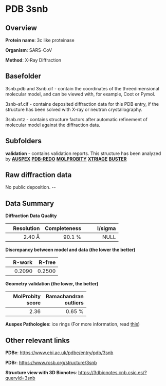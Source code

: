 # PDB 3snb

## Overview

**Protein name**: 3c like proteinase

**Organism**: SARS-CoV

**Method**: X-Ray Diffraction

## Basefolder

3snb.pdb and 3snb.cif - contain the coordinates of the threedimensional molecular model, and can be viewed with, for example, Coot or Pymol.

3snb-sf.cif - contains deposited diffraction data for this PDB entry, if the structure has been solved with X-ray or neutron crystallography.

3snb.mtz - contains structure factors after automatic refinement of molecular model against the diffraction data.

## Subfolders





**validation** - contains validation reports. This structure has been analyzed by [**AUSPEX**](https://github.com/thorn-lab/coronavirus_structural_task_force/tree/master/pdb/3c_like_proteinase/SARS-CoV/3snb/validation/auspex) [**PDB-REDO**](https://github.com/thorn-lab/coronavirus_structural_task_force/tree/master/pdb/3c_like_proteinase/SARS-CoV/3snb/validation/pdb-redo) [**MOLPROBITY**](https://github.com/thorn-lab/coronavirus_structural_task_force/tree/master/pdb/3c_like_proteinase/SARS-CoV/3snb/validation/molprobity) [**XTRIAGE**](https://github.com/thorn-lab/coronavirus_structural_task_force/blob/master/pdb/3c_like_proteinase/SARS-CoV/3snb/validation/Xtriage_output.log) [**BUSTER**](https://www.globalphasing.com/buster/wiki/index.cgi?Covid19Pdb3SNB)

## Raw diffraction data

No public deposition. --<br> 

## Data Summary
**Diffraction Data Quality**

|   | Resolution | Completeness| I/sigma |
|---|-------------:|----------------:|--------------:|
|   |2.40 Å|90.1  %|<img width=50/>NULL |

**Discrepancy between model and data (the lower the better)**

|   | **R-work**| **R-free**   
|---|-------------:|----------------:|           
||  0.2090|  0.2500|

**Geometry validation (the lower, the better)**

|   |**MolProbity<br>score**| **Ramachandran<br>outliers** 
|---|-------------:|----------------:|
||  2.36|  0.65 %|

**Auspex Pathologies**: ice rings (For more information, read [this](https://github.com/thorn-lab/coronavirus_structural_task_force/blob/master/pdb/3c_like_proteinase/SARS-CoV/3snb/validation/auspex/3snb_auspex_comments.txt))

 



## Other relevant links 
**PDBe**:  https://www.ebi.ac.uk/pdbe/entry/pdb/3snb
 
**PDBr**: https://www.rcsb.org/structure/3snb 

**Structure view with 3D Bionotes**: https://3dbionotes.cnb.csic.es/?queryId=3snb

